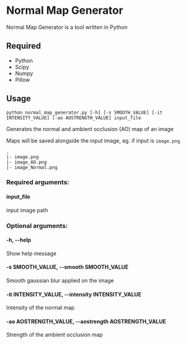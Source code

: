 # Normal Map Generator

Normal Map Generator is a tool written in Python

## Required

- Python
- Scipy
- Numpy
- Pillow

## Usage
```
python normal_map_generator.py [-h] [-s SMOOTH_VALUE] [-it INTENSITY_VALUE] [-ao AOSTRENGTH_VALUE] input_file
```
Generates the normal and ambient occlusion (AO) map of an image

Maps will be saved alongside the input image, eg. if input is `image.png`
```
.
|- image.png
|- image_AO.png
|- image_Normal.png
```

### Required arguments:

#### input_file
input image path

### Optional arguments:

#### -h, --help
Show help message

#### -s SMOOTH_VALUE, --smooth SMOOTH_VALUE
Smooth gaussian blur applied on the image

#### -it INTENSITY_VALUE, --intensity INTENSITY_VALUE
Intensity of the normal map

#### -ao AOSTRENGTH_VALUE, --aostrength AOSTRENGTH_VALUE
Strength of the ambient occlusion map
